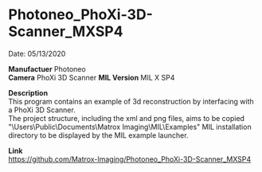 # Photoneo_PhoXi-3D-Scanner_MXSP4

Date: 05/13/2020

**Manufactuer** Photoneo  
**Camera** PhoXi 3D Scanner 
**MIL Version** MIL X SP4  

**Description**  
This program contains an example of 3d reconstruction by interfacing with a PhoXi 3D Scanner.  
The project structure, including the xml and png files, aims to be copied "\Users\Public\Documents\Matrox Imaging\MIL\Examples" MIL installation directory to be displayed by the MIL example launcher.

**Link**  
https://github.com/Matrox-Imaging/Photoneo_PhoXi-3D-Scanner_MXSP4

